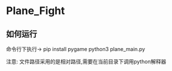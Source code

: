 # Plane_Fight

## 如何运行
命令行下执行->
pip install pygame
python3 plane_main.py

注意: 文件路径采用的是相对路径,需要在当前目录下调用python解释器
